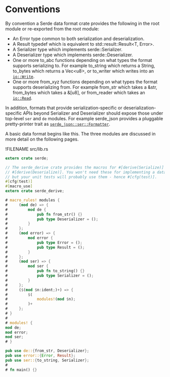 # Conventions

By convention a Serde data format crate provides the following in the root
module or re-exported from the root module:

  - An Error type common to both serialization and deserialization.
  - A Result typedef which is equivalent to std::result::Result&lt;T, Error&gt;.
  - A Serializer type which implements serde::Serializer.
  - A Deserializer type which implements serde::Deserializer.
  - One or more to_abc functions depending on what types the format supports
    serializing to. For example to_string which returns a String, to_bytes which
    returns a Vec&lt;u8&gt;, or to_writer which writes into an [`io::Write`].
  - One or more from_xyz functions depending on what types the format supports
    deserializing from. For example from_str which takes a &str, from_bytes
    which takes a &[u8], or from_reader which takes an [`io::Read`].

In addition, formats that provide serialization-specific or
deserialization-specific APIs beyond Serializer and Deserializer should expose
those under top-level `ser` and `de` modules. For example serde_json provides a
pluggable pretty-printer trait as [`serde_json::ser::Formatter`].

[`io::Write`]: https://doc.rust-lang.org/std/io/trait.Write.html
[`io::Read`]: https://doc.rust-lang.org/std/io/trait.Read.html
[`serde_json::ser::Formatter`]: https://docs.serde.rs/serde_json/ser/trait.Formatter.html

A basic data format begins like this. The three modules are discussed in more
detail on the following pages.

!FILENAME src/lib.rs
```rust
extern crate serde;

// The serde_derive crate provides the macros for #[derive(Serialize)] and
// #[derive(Deserialize)]. You won't need these for implementing a data format
// but your unit tests will probably use them - hence #[cfg(test)].
#[cfg(test)]
#[macro_use]
extern crate serde_derive;

# macro_rules! modules {
#     (mod de) => {
#         mod de {
#             pub fn from_str() {}
#             pub type Deserializer = ();
#         }
#     };
#     (mod error) => {
#         mod error {
#             pub type Error = ();
#             pub type Result = ();
#         }
#     };
#     (mod ser) => {
#         mod ser {
#             pub fn to_string() {}
#             pub type Serializer = ();
#         }
#     };
#     ($(mod $n:ident;)+) => {
#         $(
#             modules!(mod $n);
#         )+
#     };
# }
#
# modules! {
mod de;
mod error;
mod ser;
# }

pub use de::{from_str, Deserializer};
pub use error::{Error, Result};
pub use ser::{to_string, Serializer};
#
# fn main() {}
```
